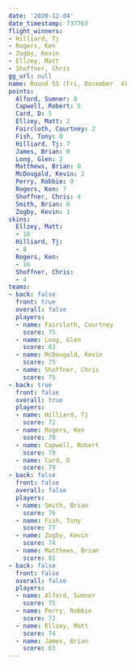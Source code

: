 ```yaml
---
date: '2020-12-04'
date_timestamp: 737763
flight_winners:
- Hilliard, Tj
- Rogers, Ken
- Zogby, Kevin
- Ellzey, Matt
- Shoffner, Chris
gg_url: null
name: Round 55 (Fri, December  4)
points:
  Alford, Sumner: 0
  Capwell, Robert: 5
  Card, D: 5
  Ellzey, Matt: 2
  Faircloth, Courtney: 2
  Fish, Tony: 0
  Hilliard, Tj: 7
  James, Brian: 0
  Long, Glen: 2
  Matthews, Brian: 0
  McDougald, Kevin: 2
  Perry, Robbie: 0
  Rogers, Ken: 7
  Shoffner, Chris: 4
  Smith, Brian: 0
  Zogby, Kevin: 1
skins:
  Ellzey, Matt:
  - 18
  Hilliard, Tj:
  - 8
  Rogers, Ken:
  - 16
  Shoffner, Chris:
  - 4
teams:
- back: false
  front: true
  overall: false
  players:
  - name: Faircloth, Courtney
    score: 75
  - name: Long, Glen
    score: 83
  - name: McDougald, Kevin
    score: 75
  - name: Shoffner, Chris
    score: 75
- back: true
  front: false
  overall: true
  players:
  - name: Hilliard, Tj
    score: 72
  - name: Rogers, Ken
    score: 70
  - name: Capwell, Robert
    score: 79
  - name: Card, D
    score: 79
- back: false
  front: false
  overall: false
  players:
  - name: Smith, Brian
    score: 76
  - name: Fish, Tony
    score: 77
  - name: Zogby, Kevin
    score: 74
  - name: Matthews, Brian
    score: 81
- back: false
  front: false
  overall: false
  players:
  - name: Alford, Sumner
    score: 75
  - name: Perry, Robbie
    score: 72
  - name: Ellzey, Matt
    score: 74
  - name: James, Brian
    score: 83
---
```

